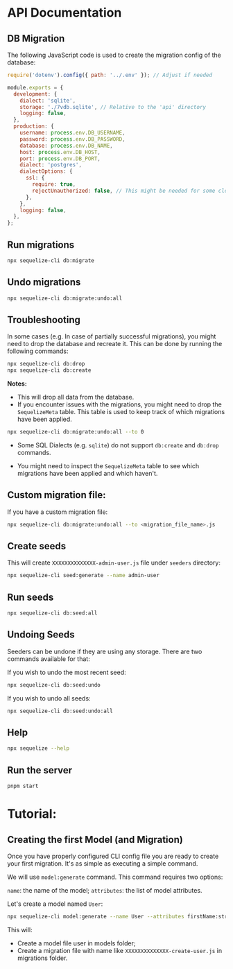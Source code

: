 # API Documentation

## DB Migration

The following JavaScript code is used to create the migration config of the database:
```js
require('dotenv').config({ path: '../.env' }); // Adjust if needed

module.exports = {
  development: {
    dialect: 'sqlite',
    storage: './7vdb.sqlite', // Relative to the 'api' directory
    logging: false,
  },
  production: {
    username: process.env.DB_USERNAME,
    password: process.env.DB_PASSWORD,
    database: process.env.DB_NAME,
    host: process.env.DB_HOST,
    port: process.env.DB_PORT,
    dialect: 'postgres',
    dialectOptions: {
      ssl: {
        require: true,
        rejectUnauthorized: false, // This might be needed for some cloud providers like Heroku
      },
    },
    logging: false,
  },
};
```

## Run migrations
```bash
npx sequelize-cli db:migrate
```

## Undo migrations
```bash
npx sequelize-cli db:migrate:undo:all
```
## Troubleshooting
In some cases (e.g. In case of partially successful migrations), you might need to drop the database and recreate it. This can be done by running the following commands:
```bash
npx sequelize-cli db:drop
npx sequelize-cli db:create
```
**Notes:**
- This will drop all data from the database.
- If you encounter issues with the migrations, you might need to drop the `SequelizeMeta` table. This table is used to keep track of which migrations have been applied.
```bash
npx sequelize-cli db:migrate:undo:all --to 0
```
- Some SQL Dialects (e.g. `sqlite`) do not support `db:create` and `db:drop` commands.

- You might need to inspect the `SequelizeMeta` table to see which migrations have been applied and which haven't.

## Custom migration file:
If you have a custom migration file:
```bash
npx sequelize-cli db:migrate:undo:all --to <migration_file_name>.js
```
## Create seeds
This will create `XXXXXXXXXXXXXX-admin-user.js` file under `seeders` directory:
```bash
npx sequelize-cli seed:generate --name admin-user
```

## Run seeds    
```bash
npx sequelize-cli db:seed:all
```
## Undoing Seeds
Seeders can be undone if they are using any storage. There are two commands available for that:

If you wish to undo the most recent seed:

```bash
npx sequelize-cli db:seed:undo
```
If you wish to undo all seeds:
```bash
npx sequelize-cli db:seed:undo:all
```

## Help
```bash
npx sequelize --help
```

## Run the server
```bash
pnpm start
```

# Tutorial:

## Creating the first Model (and Migration)
Once you have properly configured CLI config file you are ready to create your first migration. It's as simple as executing a simple command.

We will use `model:generate` command. This command requires two options:

`name`: the name of the model;
`attributes`: the list of model attributes.

Let's create a model named `User`:
```bash
npx sequelize-cli model:generate --name User --attributes firstName:string,lastName:string,email:string
```
This will:
- Create a model file user in models folder;
- Create a migration file with name like `XXXXXXXXXXXXXX-create-user.js` in migrations folder.
